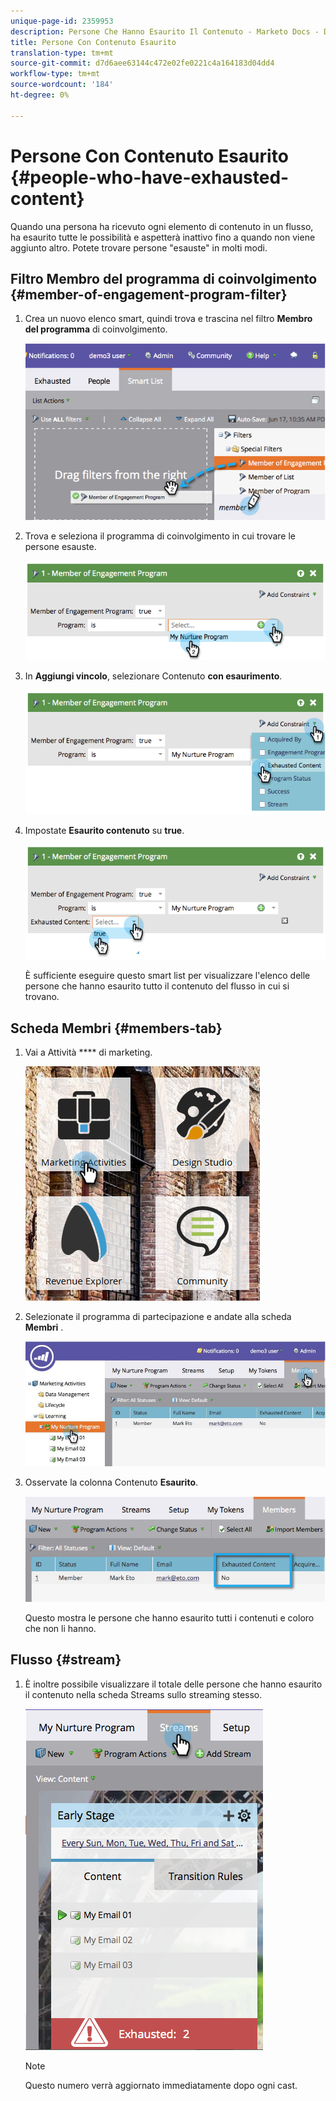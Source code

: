 ```yaml
---
unique-page-id: 2359953
description: Persone Che Hanno Esaurito Il Contenuto - Marketo Docs - Documentazione Di Prodotto
title: Persone Con Contenuto Esaurito
translation-type: tm+mt
source-git-commit: d7d6aee63144c472e02fe0221c4a164183d04dd4
workflow-type: tm+mt
source-wordcount: '184'
ht-degree: 0%

---
```



# Persone Con Contenuto Esaurito {#people-who-have-exhausted-content}

Quando una persona ha ricevuto ogni elemento di contenuto in un flusso, ha esaurito tutte le possibilità e aspetterà inattivo fino a quando non viene aggiunto altro. Potete trovare persone &quot;esauste&quot; in molti modi.

## Filtro Membro del programma di coinvolgimento {#member-of-engagement-program-filter}

1. Crea un nuovo elenco smart, quindi trova e trascina nel filtro **Membro del programma** di coinvolgimento.

   ![](assets/image2014-9-15-18-20-0.png)

1. Trova e seleziona il programma di coinvolgimento in cui trovare le persone esauste.

   ![](assets/image2014-9-15-18-3a20-3a11.png)

1. In **Aggiungi vincolo**, selezionare Contenuto **con esaurimento**.

   ![](assets/image2014-9-15-18-3a20-3a17.png)

1. Impostate **Esaurito contenuto** su **true**.

   ![](assets/image2014-9-15-18-3a20-3a21.png)

   È sufficiente eseguire questo smart list per visualizzare l&#39;elenco delle persone che hanno esaurito tutto il contenuto del flusso in cui si trovano.

## Scheda Membri {#members-tab}

1. Vai a Attività **** di marketing.

   ![](assets/ma.png)

1. Selezionate il programma di partecipazione e andate alla scheda **Membri** .

   ![](assets/memberstab.jpg)

1. Osservate la colonna Contenuto **Esaurito**.

   ![](assets/image2014-9-15-18-3a21-3a7.png)

   Questo mostra le persone che hanno esaurito tutti i contenuti e coloro che non li hanno.

## Flusso {#stream}

1. È inoltre possibile visualizzare il totale delle persone che hanno esaurito il contenuto nella scheda Streams sullo streaming stesso.

   ![](assets/image2014-9-15-18-3a21-3a38.png)

   >[!NOTE]
   >
   >Questo numero verrà aggiornato immediatamente dopo ogni cast.

